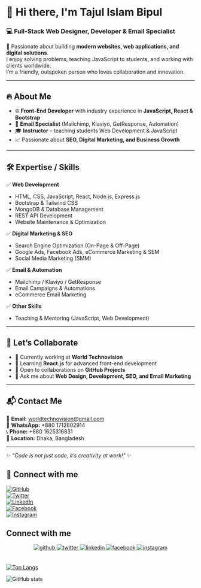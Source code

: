 

# 👋 Hi there, I'm Tajul Islam Bipul  
### 💻 Full-Stack Web Designer, Developer & Email Specialist  

🚀 Passionate about building **modern websites, web applications, and digital solutions**.  
I enjoy solving problems, teaching JavaScript to students, and working with clients worldwide.  
I’m a friendly, outspoken person who loves collaboration and innovation.  

---

## 🔥 About Me
- 🌐 **Front-End Developer** with industry experience in **JavaScript, React & Bootstrap**  
- 📝 **Email Specialist** (Mailchimp, Klaviyo, GetResponse, Automation)  
- 🎓 **Instructor** – teaching students Web Development & JavaScript  
- 📈 Passionate about **SEO, Digital Marketing, and Business Growth**  

---

## 🛠️ Expertise / Skills  

✅ **Web Development**  
- HTML, CSS, JavaScript, React, Node.js, Express.js  
- Bootstrap & Tailwind CSS  
- MongoDB & Database Management  
- REST API Development  
- Website Maintenance & Optimization  

✅ **Digital Marketing & SEO**  
- Search Engine Optimization (On-Page & Off-Page)  
- Google Ads, Facebook Ads, eCommerce Marketing & SEM  
- Social Media Marketing (SMM)  

✅ **Email & Automation**  
- Mailchimp / Klaviyo / GetResponse  
- Email Campaigns & Automations  
- eCommerce Email Marketing  

✅ **Other Skills**   
- Teaching & Mentoring (JavaScript, Web Development)  

---

## 🤝 Let’s Collaborate
- 🔭 Currently working at **World Technovision**  
- 🌱 Learning **React.js** for advanced front-end development  
- 👯 Open to collaborations on **GitHub Projects**  
- 💬 Ask me about **Web Design, Development, SEO, and Email Marketing**  

---

## 📬 Contact Me
📧 **Email:** worldtechnovision@gmail.com  
📱 **WhatsApp:** +880 1712602914  
📞 **Phone:** +880 1625316831  
📍 **Location:** Dhaka, Bangladesh  

---

✨ *“Code is not just code, it’s creativity at work!”* ✨  

## 🤝 Connect with me  

[![GitHub](https://img.shields.io/badge/GitHub-%2324292e.svg?style=for-the-badge&logo=github&logoColor=white)](https://github.com/Bipul-dev01)  
[![Twitter](https://img.shields.io/badge/Twitter-%2300acee.svg?style=for-the-badge&logo=twitter&logoColor=white)](https://twitter.com/BipulTajul)  
[![LinkedIn](https://img.shields.io/badge/LinkedIn-%231E77B5.svg?style=for-the-badge&logo=linkedin&logoColor=white)](https://www.linkedin.com/in/tajul-islam-bipul-01dh/)  
[![Facebook](https://img.shields.io/badge/Facebook-%232E87FB.svg?style=for-the-badge&logo=facebook&logoColor=white)](https://www.facebook.com/bipul.kumar.3386)  
[![Instagram](https://img.shields.io/badge/Instagram-%23E1306C.svg?style=for-the-badge&logo=instagram&logoColor=white)](https://www.instagram.com/bipul_kumar_dharla/)





## Connect with me  
<div align="center">
<a href="https://github.com/Bipul-dev01" target="_blank">
<img src=https://img.shields.io/badge/github-%2324292e.svg?&style=for-the-badge&logo=github&logoColor=white alt=github style="margin-bottom: 5px;" />
</a>
<a href="https://twitter.com/BipulTajul" target="_blank">
<img src=https://img.shields.io/badge/twitter-%2300acee.svg?&style=for-the-badge&logo=twitter&logoColor=white alt=twitter style="margin-bottom: 5px;" />
</a>
<a href="https://https://www.linkedin.com/in/tajul-islam-bipul-01dh/
" target="_blank">
<img src=https://img.shields.io/badge/linkedin-%231E77B5.svg?&style=for-the-badge&logo=linkedin&logoColor=white alt=linkedin style="margin-bottom: 5px;" />
</a>
<a href="https://www.facebook.com/bipul.kumar.3386" target="_blank">
<img src=https://img.shields.io/badge/facebook-%232E87FB.svg?&style=for-the-badge&logo=facebook&logoColor=white alt=facebook style="margin-bottom: 5px;" />
</a>
<a href="https://www.instagram.com/bipul_kumar_dharla/" target="_blank">
<img src=https://img.shields.io/badge/instagram-%23000000.svg?&style=for-the-badge&logo=instagram&logoColor=white alt=instagram style="margin-bottom: 5px;" />
</a>  
</div>  
  

<br/>  


[![Top Langs](https://github-readme-stats.vercel.app/api/top-langs/?username=Bipul-dev01)](https://github.com/anuraghazra/github-readme-stats)

![GitHub stats](https://github-readme-stats.vercel.app/api?username=Bipul-dev01&show_icons=true&count_private=true)  


